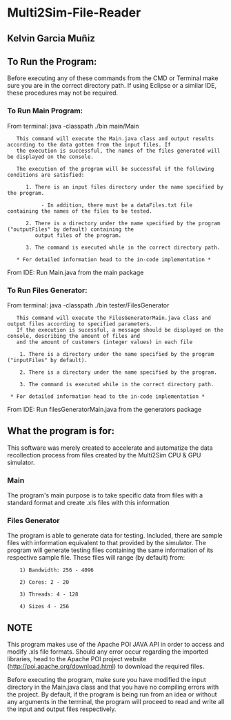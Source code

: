 # Multi2Sim-File-Reader
## Kelvin Garcia Muñiz
## To Run the Program:
Before executing any of these commands from the CMD or Terminal make sure you are in the correct directory path. If using Eclipse or a 
similar IDE, these procedures may not be required.
### To Run Main Program:
From terminal: java -classpath ./bin main/Main
    
       This command will execute the Main.java class and output results according to the data gotten from the input files. If 
       the execution is successful, the names of the files generated will be displayed on the console.
       
       The execution of the program will be successful if the following conditions are satisfied:
       
          1. There is an input files directory under the name specified by the program.
         
               - In addition, there must be a dataFiles.txt file containing the names of the files to be tested.
          
          2. There is a directory under the name specified by the program ("outputFiles" by default) containing the
             output files of the program.
             
          3. The command is executed while in the correct directory path.
          
       * For detailed information head to the in-code implementation *
From IDE: Run Main.java from the main package
### To Run Files Generator:
From terminal: java -classpath ./bin tester/FilesGenerator

       This command will execute the FilesGeneratorMain.java class and output files according to specified parameters. 
       If the execution is sucessful, a message should be displayed on the console, describing the amount of files and
       and the amount of customers (integer values) in each file
       
        1. There is a directory under the name specified by the program ("inputFiles" by default).
          
        2. There is a directory under the name specified by the program.
             
        3. The command is executed while in the correct directory path.
       
     * For detailed information head to the in-code implementation *
From IDE: Run filesGeneratorMain.java from the generators package
## What the program is for:
This software was merely created to accelerate and automatize the data recollection process from files created by the Multi2Sim CPU & GPU simulator. 
### Main
The program's main purpose is to take specific data from files with a standard format and create .xls files with this information
### Files Generator
The program is able to generate data for testing. Included, there are sample files with information equivalent to that provided by the simulator. The program will generate testing files containing the same information of its respective sample file. These files will range (by default) from:
    
        1) Bandwidth: 256 - 4096
        
        2) Cores: 2 - 20
        
        3) Threads: 4 - 128
        
        4) Sizes 4 - 256
## NOTE
This program makes use of the Apache POI JAVA API in order to access and modify .xls file formats. Should any error occur regarding the imported libraries, head to the Apache POI project website (http://poi.apache.org/download.html) to download the required files. 

Before executing the program, make sure you have modified the input directory in the Main.java class and that you have no compiling errors with the project. By default, if the program is being run from an idea or without any arguments in the terminal, the program will proceed to read and write all the input and output files respectively. 
